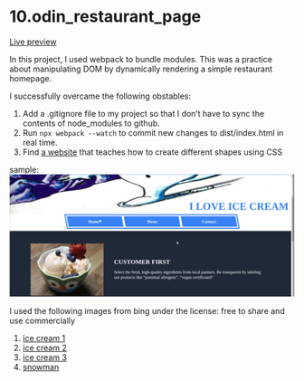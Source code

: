# 10.odin_restaurant_page

[Live preview](https://maxim55069633.github.io/10.odin_restaurant_page/)

In this project, I used webpack to bundle modules. This was a practice about manipulating DOM by dynamically rendering a simple restaurant homepage. 

I successfully overcame the following obstables:
1. Add a .gitignore file to my project so that I don’t have to sync the contents of node_modules to github.
2. Run `npx webpack --watch` to commit new changes to dist/index.html in real time.
3. Find [a website](https://css-tricks.com/the-shapes-of-css/) that teaches how to create different shapes using CSS

sample:
![Sample Webpage](./webpage_sample.gif)

I used the following images from bing under the license: free to share and use commercially
1. [ice cream 1](https://cn.bing.com/images/search?view=detailV2&ccid=L0%2bFh8Fm&id=725C9A31EAF627AE2173F0E696850AD2FD2D071B&thid=OIP.L0-Fh8Fmiw5eayv87U1UYQHaE7&mediaurl=https%3a%2f%2fwww.foodista.com%2fsites%2fdefault%2ffiles%2f35551557663_4e8f07d085_k+(1).jpg&cdnurl=https%3a%2f%2fts1.cn.mm.bing.net%2fth%2fid%2fR-C.2f4f8587c1668b0e5e6b2bfced4d5461%3frik%3dGwct%252fdIKhZbm8A%26pid%3dImgRaw%26r%3d0&exph=1365&expw=2048&q=ice+cream&simid=608048734036707802&FORM=IRPRST&ck=AD91573802AABB1BF954FBBBBA928A4E&selectedIndex=0&qft=+filterui%3alicense-L2_L3_L4&ajaxhist=0&ajaxserp=0)
2. [ice cream 2](https://cn.bing.com/images/search?view=detailV2&ccid=9xQg9%2faf&id=872B665A27BDFD780A6E9D0D22D4890BE838B500&thid=OIP.9xQg9_afdJ0Rhro4fk_bEAHaFj&mediaurl=https%3a%2f%2fts1.cn.mm.bing.net%2fth%2fid%2fR-C.f71420f7f69f749d1186ba387e4fdb10%3frik%3dALU46AuJ1CINnQ%26riu%3dhttp%253a%252f%252fwww.foodista.com%252fsites%252fdefault%252ffiles%252fEC_stFace.jpg%26ehk%3dt2g2u%252fU63wQfVeT8In3ByCVBL%252b4JSUs0vQ4TIGLIVGo%253d%26risl%3d%26pid%3dImgRaw%26r%3d0%26sres%3d1%26sresct%3d1%26srh%3d800%26srw%3d1068&exph=397&expw=530&q=ice+cream&simid=608027830432592109&FORM=IRPRST&ck=7D615A55848377C9A90243AA456BA827&selectedIndex=23&qft=+filterui%3alicense-L2_L3_L4&ajaxhist=0&ajaxserp=0)
3. [ice cream 3](https://cn.bing.com/images/search?view=detailV2&ccid=PffMwxpf&id=A9E071BD26CA1E81CE28E5F051B9EE64C9C6FC22&thid=OIP.PffMwxpffoOyW3nZ2uDUrwHaE8&mediaurl=https%3a%2f%2fwww.exploreveg.org%2ffiles%2f2018%2f05%2fCrepeSpoon-1.6.18-5.jpg&cdnurl=https%3a%2f%2fts1.cn.mm.bing.net%2fth%2fid%2fR-C.3df7ccc31a5f7e83b25b79d9dae0d4af%3frik%3dIvzGyWTuuVHw5Q%26pid%3dImgRaw%26r%3d0&exph=2561&expw=3841&q=ice+cream&simid=608041969459734191&FORM=IRPRST&ck=3E2F1F06D6E302719CF46292C1397A70&selectedIndex=7&qft=+filterui%3alicense-L2_L3_L4&ajaxhist=0&ajaxserp=0)
4. [snowman](https://cn.bing.com/images/search?view=detailV2&ccid=TfBNE8Ih&id=AE7952CF2D884BC0A78F8266F6F908700B4D0D22&thid=OIP.TfBNE8Ih7H5FBtaGt7c_3wHaGP&mediaurl=https%3a%2f%2fimages-wixmp-ed30a86b8c4ca887773594c2.wixmp.com%2ff%2f064b17ec-2aa8-48a7-bb3c-7979ba875b9b%2fd6w07y4-4aaf6448-93e2-49c3-a04f-3f15f7a1e4d9.jpg%2fv1%2ffill%2fw_480%2ch_405%2cq_75%2cstrp%2ffrosty_the_snowman_by_halloranillustration_d6w07y4-fullview.jpg%3ftoken%3deyJ0eXAiOiJKV1QiLCJhbGciOiJIUzI1NiJ9.eyJzdWIiOiJ1cm46YXBwOjdlMGQxODg5ODIyNjQzNzNhNWYwZDQxNWVhMGQyNmUwIiwiaXNzIjoidXJuOmFwcDo3ZTBkMTg4OTgyMjY0MzczYTVmMGQ0MTVlYTBkMjZlMCIsIm9iaiI6W1t7ImhlaWdodCI6Ijw9NDA1IiwicGF0aCI6IlwvZlwvMDY0YjE3ZWMtMmFhOC00OGE3LWJiM2MtNzk3OWJhODc1YjliXC9kNncwN3k0LTRhYWY2NDQ4LTkzZTItNDljMy1hMDRmLTNmMTVmN2ExZTRkOS5qcGciLCJ3aWR0aCI6Ijw9NDgwIn1dXSwiYXVkIjpbInVybjpzZXJ2aWNlOmltYWdlLm9wZXJhdGlvbnMiXX0.p0FkySpXqN9hv8fqY38w7-VEOYDhaI8srncSKD9Z8Ow&cdnurl=https%3a%2f%2fts1.cn.mm.bing.net%2fth%2fid%2fR-C.4df04d13c221ec7e4506d686b7b73fdf%3frik%3dIg1NC3AI%252bfZmgg%26pid%3dImgRaw%26r%3d0&exph=405&expw=480&q=snowman&simid=608019017160933686&FORM=IRPRST&ck=32E1890323FD2C1B7B92B5D7A24F79CF&selectedIndex=135&qft=+filterui%3alicense-L2_L3_L4&ajaxhist=0&ajaxserp=0)